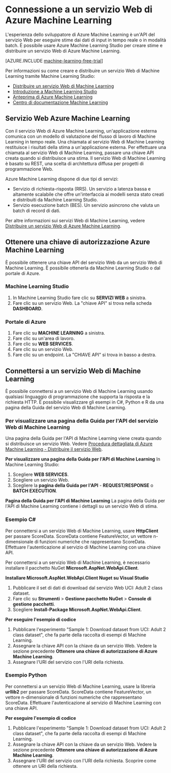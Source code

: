 <properties
	pageTitle="Connessione a un servizio Web di Machine Learning | Microsoft Azure"
	description="Effettuare la connessione a un servizio Web di Azure Machine Learning con c# o Python utilizzando una chiave di autorizzazione."
	services="machine-learning"
	documentationCenter=""
	authors="garyericson"
	manager="paulettm"
	editor="cgronlun" />

<tags
	ms.service="machine-learning"
	ms.workload="data-services"
	ms.tgt_pltfrm="na"
	ms.devlang="na"
	ms.topic="article"
	ms.date="02/03/2016" 
	ms.author="garye" />


# Connessione a un servizio Web di Azure Machine Learning
L'esperienza dello sviluppatore di Azure Machine Learning è un'API del servizio Web per eseguire stime dai dati di input in tempo reale o in modalità batch. È possibile usare Azure Machine Learning Studio per creare stime e distribuire un servizio Web di Azure Machine Learning.

[AZURE.INCLUDE [machine-learning-free-trial](../../includes/machine-learning-free-trial.md)]

Per informazioni su come creare e distribuire un servizio Web di Machine Learning tramite Machine Learning Studio:

- [Distribuire un servizio Web di Machine Learning](machine-learning-publish-a-machine-learning-web-service.md)
- [Introduzione a Machine Learning Studio](https://azure.microsoft.com/documentation/videos/getting-started-with-ml-studio/)
- [Anteprima di Azure Machine Learning](https://studio.azureml.net/)
- [Centro di documentazione Machine Learning](https://azure.microsoft.com/documentation/services/machine-learning/)

## Servizio Web Azure Machine Learning ##

Con il servizio Web di Azure Machine Learning, un'applicazione esterna comunica con un modello di valutazione del flusso di lavoro di Machine Learning in tempo reale. Una chiamata al servizio Web di Machine Learning restituisce i risultati della stima a un'applicazione esterna. Per effettuare una chiamata al servizio Web di Machine Learning, passare una chiave API creata quando si distribuisce una stima. Il servizio Web di Machine Learning è basato su REST, una scelta di architettura diffusa per progetti di programmazione Web.

Azure Machine Learning dispone di due tipi di servizi:

- Servizio di richiesta-risposta (RRS). Un servizio a latenza bassa e altamente scalabile che offre un'interfaccia ai modelli senza stato creati e distribuiti da Machine Learning Studio.
- Servizio esecuzione batch (BES). Un servizio asincrono che valuta un batch di record di dati.

Per altre informazioni sui servizi Web di Machine Learning, vedere [Distribuire un servizio Web di Azure Machine Learning](machine-learning-publish-a-machine-learning-web-service.md).

## Ottenere una chiave di autorizzazione Azure Machine Learning ##
È possibile ottenere una chiave API del servizio Web da un servizio Web di Machine Learning. È possibile ottenerla da Machine Learning Studio o dal portale di Azure.
### Machine Learning Studio ###
1. In Machine Learning Studio fare clic su **SERVIZI WEB** a sinistra.
2. Fare clic su un servizio Web. La "chiave API" si trova nella scheda **DASHBOARD**.

### Portale di Azure ###

1. Fare clic su **MACHINE LEARNING** a sinistra.
2. Fare clic su un'area di lavoro.
3. Fare clic su **WEB SERVICES**.
4. Fare clic su un servizio Web.
5. Fare clic su un endpoint. La "CHIAVE API" si trova in basso a destra.

## <a id="connect"></a>Connettersi a un servizio Web di Machine Learning

È possibile connettersi a un servizio Web di Machine Learning usando qualsiasi linguaggio di programmazione che supporta la risposta e la richiesta HTTP. È possibile visualizzare gli esempi in C#, Python e R da una pagina della Guida del servizio Web di Machine Learning.

### Per visualizzare una pagina della Guida per l'API del servizio Web di Machine Learning ###
Una pagina della Guida per l'API di Machine Learning viene creata quando si distribuisce un servizio Web. Vedere [Procedura dettagliata di Azure Machine Learning - Distribuire il servizio Web](machine-learning-walkthrough-5-publish-web-service.md).


**Per visualizzare una pagina della Guida per l'API di Machine Learning** In Machine Learning Studio:

1. Scegliere **WEB SERVICES**.
2. Scegliere un servizio Web.
3. Scegliere la **pagina della Guida per l'API** - **REQUEST/RESPONSE** o **BATCH EXECUTION**.


**Pagina della Guida per l'API di Machine Learning** La pagina della Guida per l'API di Machine Learning contiene i dettagli su un servizio Web di stima.



### Esempio C# ###

Per connettersi a un servizio Web di Machine Learning, usare **HttpClient** per passare ScoreData. ScoreData contiene FeatureVector, un vettore n-dimensionale di funzioni numeriche che rappresentano ScoreData. Effettuare l'autenticazione al servizio di Machine Learning con una chiave API.

Per connettersi a un servizio Web di Machine Learning, è necessario installare il pacchetto NuGet **Microsoft.AspNet.WebApi.Client**.

**Installare Microsoft.AspNet.WebApi.Client Nuget su Visual Studio**

1. Pubblicare il set di dati di download dal servizio Web UCI: Adult 2 class dataset.
2. Fare clic su **Strumenti** > **Gestione pacchetto NuGet** > **Console di gestione pacchetti**.
2. Scegliere **Install-Package Microsoft.AspNet.WebApi.Client**.

**Per eseguire l'esempio di codice**

1. Pubblicare l'esperimento "Sample 1: Download dataset from UCI: Adult 2 class dataset", che fa parte della raccolta di esempi di Machine Learning.
2. Assegnare la chiave API con la chiave da un servizio Web. Vedere la sezione precedente **Ottenere una chiave di autorizzazione di Azure Machine Learning**.
3. Assegnare l'URI del servizio con l'URI della richiesta.


### Esempio Python ###

Per connettersi a un servizio Web di Machine Learning, usare la libreria **urllib2** per passare ScoreData. ScoreData contiene FeatureVector, un vettore n-dimensionale di funzioni numeriche che rappresentano ScoreData. Effettuare l'autenticazione al servizio di Machine Learning con una chiave API.


**Per eseguire l'esempio di codice**

1. Pubblicare l'esperimento "Sample 1: Download dataset from UCI: Adult 2 class dataset", che fa parte della raccolta di esempi di Machine Learning.
2. Assegnare la chiave API con la chiave da un servizio Web. Vedere la sezione precedente **Ottenere una chiave di autorizzazione di Azure Machine Learning**.
3. Assegnare l'URI del servizio con l'URI della richiesta. Scoprire come ottenere un URI della richiesta.

<!---HONumber=AcomDC_0204_2016-->